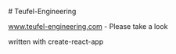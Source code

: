 ﻿﻿# Teufel-Engineering

www.teufel-engineering.com - Please take a look

written with create-react-app
